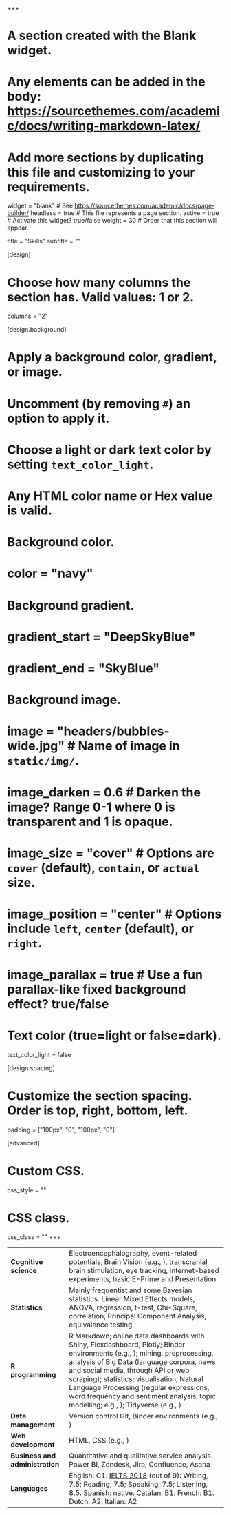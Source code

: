 +++
# A section created with the Blank widget.
# Any elements can be added in the body: https://sourcethemes.com/academic/docs/writing-markdown-latex/
# Add more sections by duplicating this file and customizing to your requirements.

widget = "blank"  # See https://sourcethemes.com/academic/docs/page-builder/
headless = true  # This file represents a page section.
active = true  # Activate this widget? true/false
weight = 30  # Order that this section will appear.

title = "Skills"
subtitle = ""

[design]
  # Choose how many columns the section has. Valid values: 1 or 2.
  columns = "2"

[design.background]
  # Apply a background color, gradient, or image.
  #   Uncomment (by removing `#`) an option to apply it.
  #   Choose a light or dark text color by setting `text_color_light`.
  #   Any HTML color name or Hex value is valid.

  # Background color.
  # color = "navy"
  
  # Background gradient.
  # gradient_start = "DeepSkyBlue"
  # gradient_end = "SkyBlue"
  
  # Background image.
  # image = "headers/bubbles-wide.jpg"  # Name of image in `static/img/`.
  # image_darken = 0.6  # Darken the image? Range 0-1 where 0 is transparent and 1 is opaque.
  # image_size = "cover"  #  Options are `cover` (default), `contain`, or `actual` size.
  # image_position = "center"  # Options include `left`, `center` (default), or `right`.
  # image_parallax = true  # Use a fun parallax-like fixed background effect? true/false

  # Text color (true=light or false=dark).
  text_color_light = false

[design.spacing]
  # Customize the section spacing. Order is top, right, bottom, left.
  padding = ["100px", "0", "100px", "0"]

[advanced]
 # Custom CSS. 
 css_style = ""
 
 # CSS class.
 css_class = ""
+++

|     |     |
| --- | --- |
| **Cognitive science** | Electroencephalography, event-related potentials, Brain Vision (e.g., [<i class="fas fa-link"></i>](https://osf.io/97unm/)), transcranial brain stimulation, eye tracking, internet-based experiments, basic E-Prime and Presentation |
| **Statistics** | Mainly frequentist and some Bayesian statistics. Linear Mixed Effects models, ANOVA, regression, t-test, Chi-Square, correlation, Principal Component Analysis, equivalence testing |
| **R programming** | R Markdown; online data dashboards with Shiny, Flexdashboard, Plotly; Binder environments (e.g., [<i class="fas fa-link"></i>](https://osf.io/brkjw/)); mining, preprocessing, analysis of Big Data (language corpora, news and social media, through API or web scraping); statistics; visualisation; Natural Language Processing (regular expressions, word frequency and sentiment analysis, topic modelling; e.g., [<i class="fas fa-link"></i>](/2016/the-louisiana-minnesota-dallas-crisis-across-media-and-time-a-big-data-exercise/)); Tidyverse (e.g., [<i class="fas fa-link"></i>](https://github.com/pablobernabeu/Experiment-simulation-app)) |
| **Data management** | Version control Git, Binder environments (e.g., [<i class="fas fa-link"></i>](https://github.com/pablobernabeu)) |
| **Web development** | HTML, CSS (e.g., [<i class="fas fa-link"></i>](https://github.com/pablobernabeu)) |
| **Business and administration** | Quantitative and qualitative service analysis. Power BI, Zendesk, Jira, Confluence, Asana |
| **Languages**  | English: C1. [IELTS 2018](https://www.dropbox.com/s/c33q0w4qv8z1mp6/IELTS%202018%20official%20report.pdf?dl=0) (out of 9): Writing, 7.5; Reading, 7.5; Speaking, 7.5; Listening, 8.5. Spanish: native. Catalan: B1. French: B1. Dutch: A2. Italian: A2 |
